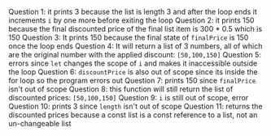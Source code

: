 Question 1:
it prints 3 because the list is length 3 and after the loop ends it increments `i` by one more before exiting the loop
Question 2:
it prints 150 because the final discounted price of the final list item is 300 * 0.5 which is 150
Question 3:
It prints 150 because the final state of `finalPrice` is 150 once the loop ends
Question 4:
It will return a list of 3 numbers, all of which are the original number with the applied discount: `[50,100,150]`
Question 5:
errors since `let` changes the scope of `i` and makes it inaccessible outside the loop
Question 6:
`discountPrice` is also out of scope since its inside the for loop so the program errors out
Question 7:
prints 150 since `finalPrice` isn't out of scope
Question 8:
this function will still return the list of discounted prices: `[50,100,150]`
Question 9:
`i` is still out of scope, error
Question 10:
prints 3 since `length` isn't out of scope
Question 11:
returns the discounted prices because a const list is a const reference to a list, not an un-changeable list 
